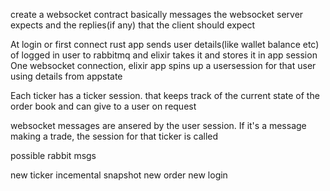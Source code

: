 create a websocket contract basically messages the websocket server expects and the replies(if any) that the client should expect

At login or first connect rust app sends user details(like wallet balance etc) of logged in user to rabbitmq and elixir takes it and stores it in app session
One websocket connection, elixir app spins up a usersession for that user using details from appstate

Each ticker has a ticker session. that keeps track of the current state of the order book and can give to a user on request

websocket messages are ansered by the user session. If it's a message making a trade, the session for that ticker is called


possible rabbit msgs

new ticker
incemental
snapshot
new order
new login